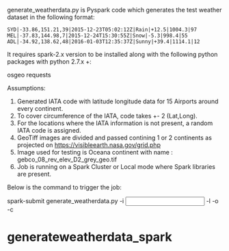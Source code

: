 generate_weatherdata.py is Pyspark code which generates the test weather dataset in the following format:

    SYD|-33.86,151.21,39|2015-12-23T05:02:12Z|Rain|+12.5|1004.3|97
    MEL|-37.83,144.98,7|2015-12-24T15:30:55Z|Snow|-5.3|998.4|55
    ADL|-34.92,138.62,48|2016-01-03T12:35:37Z|Sunny|+39.4|1114.1|12

It requires spark-2.x version to be installed along with the following python packages with python 2.7.x +:

osgeo
requests
 
Assumptions:

1) Generated IATA code with latitude longitude data for 15 Airports around every continent.
2) To cover circumference of the IATA, code takes +- 2 (Lat,Long).
3) For the locations where the IATA information is not present, a random IATA code is assigned. 
4) GeoTiff images are divided and passed contining 1 or 2 continents as projected on https://visibleearth.nasa.gov/grid.php
5) Image used for testing is Oceana continent with name : gebco_08_rev_elev_D2_grey_geo.tif
6) Job is running on a Spark Cluster or Local mode where Spark libraries are present. 

Below is the command to trigger the job:

spark-submit generate_weatherdata.py -i <Input GeoTiff File> -l <LatitudeLongitude Mapping File> -o <Output Location> -c <Continent>
# generateweatherdata_spark
